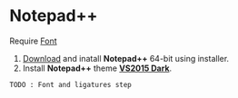 # Notepad++
Require [Font](../Font.md)
1. [Download](https://notepad-plus-plus.org/download/) and inatall **Notepad++** 64-bit using installer.
2. Install **Notepad++** theme [**VS2015 Dark**](https://github.com/Nidre/VS2015-Dark-Npp).

`TODO : Font and ligatures step`
